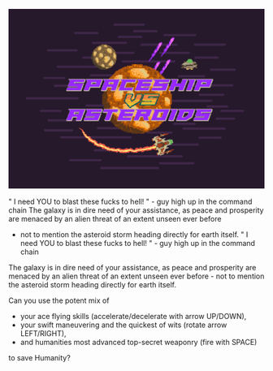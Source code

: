 
![Screenshot](screenshot.gif)

" I need YOU to blast these fucks to hell! " - guy high up in the command chain
The galaxy is in dire need of your assistance, as peace and prosperity are menaced by an alien threat of an extent unseen ever before 
- not to mention the asteroid storm heading directly for earth itself.
" I need YOU to blast these fucks to hell! " - guy high up in the command chain

The galaxy is in dire need of your assistance, as peace and prosperity are menaced by an alien threat of an extent unseen ever before - not to mention the asteroid storm heading directly for earth itself.


Can you use the potent mix of

- your ace flying skills (accelerate/decelerate with arrow UP/DOWN), 
- your swift maneuvering and the quickest of wits (rotate arrow LEFT/RIGHT),
- and humanities most advanced top-secret weaponry (fire with SPACE)

to save Humanity?
